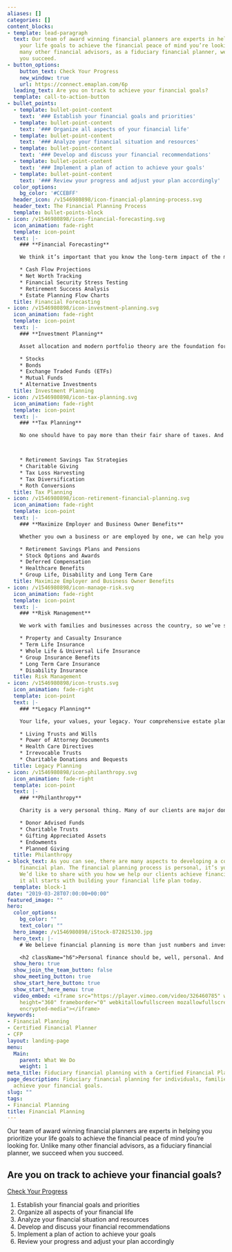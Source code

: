 ```yaml
---
aliases: []
categories: []
content_blocks:
- template: lead-paragraph
  text: Our team of award winning financial planners are experts in helping you prioritize
    your life goals to achieve the financial peace of mind you’re looking for. Unlike
    many other financial advisors, as a fiduciary financial planner, we succeed when
    you succeed.
- button_options:
    button_text: Check Your Progress
    new_window: true
    url: https://connect.emaplan.com/6p
  leading_text: Are you on track to achieve your financial goals?
  template: call-to-action-button
- bullet_points:
  - template: bullet-point-content
    text: '### Establish your financial goals and priorities'
  - template: bullet-point-content
    text: '### Organize all aspects of your financial life'
  - template: bullet-point-content
    text: '### Analyze your financial situation and resources'
  - template: bullet-point-content
    text: '### Develop and discuss your financial recommendations'
  - template: bullet-point-content
    text: '### Implement a plan of action to achieve your goals'
  - template: bullet-point-content
    text: '### Review your progress and adjust your plan accordingly'
  color_options:
    bg_color: '#CCEBFF'
  header_icon: /v1546980898/icon-financial-planning-process.svg
  header_text: The Financial Planning Process
  template: bullet-points-block
- icon: /v1546980898/icon-financial-forecasting.svg
  icon_animation: fade-right
  template: icon-point
  text: |-
    ### **Financial Forecasting**

    We think it’s important that you know the long-term impact of the many important financial decisions you are considering today. But how, there’s no crystal ball. Our team of Certified Financial Planner™professionals blend personalized service with smart technology to help organize your financial life and illustrate a clear path to achieving your goals. We’ll help you develop a plan so you know where you’re headed and the path to get there. We accomplish this by using:

    * Cash Flow Projections
    * Net Worth Tracking
    * Financial Security Stress Testing
    * Retirement Success Analysis
    * Estate Planning Flow Charts
  title: Financial Forecasting
- icon: /v1546980898/icon-investment-planning.svg
  icon_animation: fade-right
  template: icon-point
  text: |-
    ### **Investment Planning**

    Asset allocation and modern portfolio theory are the foundation for a successful investment plan. Efficient portfolio design should reduce costs and utilize a diversified mix of investments across different asset classes. Our team of Chartered Financial Analyst® portfolio managers can help you develop a custom investment plan tailored to your financial goals. We have access to a myriad of investment options including:

    * Stocks
    * Bonds
    * Exchange Traded Funds (ETFs)
    * Mutual Funds
    * Alternative Investments
  title: Investment Planning
- icon: /v1546980898/icon-tax-planning.svg
  icon_animation: fade-right
  template: icon-point
  text: |-
    ### **Tax Planning**

    No one should have to pay more than their fair share of taxes. And with tax laws constantly in flux, it’s becoming more difficult to plan ahead while taking them into account. That is why we collaborate with your CPA and team of trusted tax advisors to develop sound tax strategies that are in your best interest. Proactive tax planning will align current cash flow needs with long term financial goals to identify opportunities for deferring, reducing and mitigating certain tax liabilities. We help plan, using these and other methods, to align your best interest with the tax code:



    * Retirement Savings Tax Strategies
    * Charitable Giving
    * Tax Loss Harvesting
    * Tax Diversification
    * Roth Conversions
  title: Tax Planning
- icon: /v1546980898/icon-retirement-financial-planning.svg
  icon_animation: fade-right
  template: icon-point
  text: |-
    ### **Maximize Employer and Business Owner Benefits**

    Whether you own a business or are employed by one, we can help you navigate important decisions to maximize your group benefits. Not all employer benefit plans are created equal and you should only utilize what’s best for you. Financial planning can help you maximize:

    * Retirement Savings Plans and Pensions
    * Stock Options and Awards
    * Deferred Compensation
    * Healthcare Benefits
    * Group Life, Disability and Long Term Care
  title: Maximize Employer and Business Owner Benefits
- icon: /v1546980898/icon-manage-risk.svg
  icon_animation: fade-right
  template: icon-point
  text: |-
    ### **Risk Management**

    We work with families and businesses across the country, so we’ve seen first-hand how important it is to protect your loved ones and all that you’ve worked hard to achieve. We can help you identify vulnerabilities, evaluate current coverage and compare options to mitigate risk. We make sure that your insurance decisions make the most sense for you and your financial goals. Your financial plan will consider some of these options:

    * Property and Casualty Insurance
    * Term Life Insurance
    * Whole Life & Universal Life Insurance
    * Group Insurance Benefits
    * Long Term Care Insurance
    * Disability Insurance
  title: Risk Management
- icon: /v1546980898/icon-trusts.svg
  icon_animation: fade-right
  template: icon-point
  text: |-
    ### **Legacy Planning**

    Your life, your values, your legacy. Your comprehensive estate plan should protect your family and provide direction to loved ones consistent with your wishes. But what is the best way to ensure that happens and to convey that information? We collaborate and work closely with your estate planning attorney and other trusted advisors to design a holistic estate plan which actualizes your wishes. These are some of the tools you may want to consider:

    * Living Trusts and Wills
    * Power of Attorney Documents
    * Health Care Directives
    * Irrevocable Trusts
    * Charitable Donations and Bequests
  title: Legacy Planning
- icon: /v1546980898/icon-philanthropy.svg
  icon_animation: fade-right
  template: icon-point
  text: |-
    ### **Philanthropy**

    Charity is a very personal thing. Many of our clients are major donors to various community and national organizations. It’s your choice to support causes aligned with your values and we can help. You have the power to make an impact with your time, your influence and your financial resources. Working together, we can develop your holistic financial plan to achieve important philanthropic objectives aligned with your financial goals. There are numerous opportunities in philanthropic giving including:

    * Donor Advised Funds
    * Charitable Trusts
    * Gifting Appreciated Assets
    * Endowments
    * Planned Giving
  title: Philanthropy
- block_text: As you can see, there are many aspects to developing a comprehensive
    financial plan. The financial planning process is personal, it’s your unique plan.
    We’d like to share with you how we help our clients achieve financial success,
    it all starts with building your financial life plan today.
  template: block-1
date: "2019-03-28T07:00:00+00:00"
featured_image: ""
hero:
  color_options:
    bg_color: ""
    text_color: ""
  hero_image: /v1546980898/iStock-872825130.jpg
  hero_text: |-
    # We believe financial planning is more than just numbers and investing. A financial plan should encompass your values, your goals, and your legacy.

    <h2 className="h6">Personal finance should be, well, personal. And that’s why our comprehensive financial planning services are always tailored to your unique needs and focus on the human side of finance.</h2>
  show_hero: true
  show_join_the_team_button: false
  show_meeting_button: true
  show_start_here_button: true
  show_start_here_menu: true
  video_embed: <iframe src="https://player.vimeo.com/video/326460785" width="640"
    height="360" frameborder="0" webkitallowfullscreen mozallowfullscreen allowfullscreen  allow="autoplay;
    encrypted-media"></iframe>
keywords:
- Financial Planning
- Certified Financial Planner
- CFP
layout: landing-page
menu:
  Main:
    parent: What We Do
    weight: 1
meta_title: Fiduciary financial planning with a Certified Financial Planner
page_description: Fiduciary financial planning for individuals, families and business owners. Navalign's team of Certified Financial Planner professionals can help you
  achieve your financial goals.
slug: ""
tags:
- Financial Planning
title: Financial Planning
---
```

Our team of award winning financial planners are experts in helping you prioritize your life goals to achieve the financial peace of mind you’re looking for. Unlike many other financial advisors, as a fiduciary financial planner, we succeed when you succeed.

## Are you on track to achieve your financial goals?

<a className="w-full max-w-sm flex items-center justify-center px-8 py-3 border border-transparent text-base font-medium rounded-md text-white hover:text-brand-blue bg-brand-secondary hover:bg-brand-blue-light md:py-4 md:text-lg md:px-10" href="https://connect.emaplan.com/6p" target="_blank">Check Your Progress</a>

1. Establish your financial goals and priorities
1. Organize all aspects of your financial life
1. Analyze your financial situation and resources
1. Develop and discuss your financial recommendations
1. Implement a plan of action to achieve your goals
1. Review your progress and adjust your plan accordingly